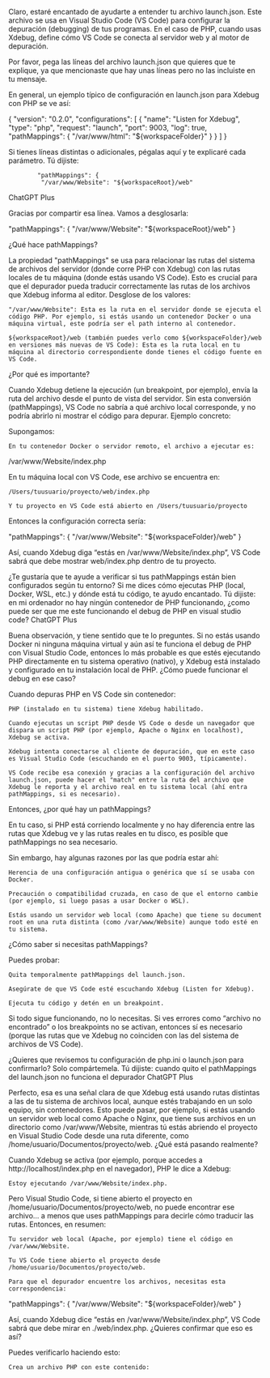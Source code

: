 Claro, estaré encantado de ayudarte a entender tu archivo launch.json. Este archivo se usa en Visual Studio Code (VS Code) para configurar la depuración (debugging) de tus programas. En el caso de PHP, cuando usas Xdebug, define cómo VS Code se conecta al servidor web y al motor de depuración.

Por favor, pega las líneas del archivo launch.json que quieres que te explique, ya que mencionaste que hay unas líneas pero no las incluiste en tu mensaje.

En general, un ejemplo típico de configuración en launch.json para Xdebug con PHP se ve así:

{
  "version": "0.2.0",
  "configurations": [
    {
      "name": "Listen for Xdebug",
      "type": "php",
      "request": "launch",
      "port": 9003,
      "log": true,
      "pathMappings": {
        "/var/www/html": "${workspaceFolder}"
      }
    }
  ]
}

Si tienes líneas distintas o adicionales, pégalas aquí y te explicaré cada parámetro.
Tú dijiste:

      
            "pathMappings": {
             "/var/www/Website": "${workspaceRoot}/web"

ChatGPT Plus

Gracias por compartir esa línea. Vamos a desglosarla:

"pathMappings": {
  "/var/www/Website": "${workspaceRoot}/web"
}

¿Qué hace pathMappings?

La propiedad "pathMappings" se usa para relacionar las rutas del sistema de archivos del servidor (donde corre PHP con Xdebug) con las rutas locales de tu máquina (donde estás usando VS Code). Esto es crucial para que el depurador pueda traducir correctamente las rutas de los archivos que Xdebug informa al editor.
Desglose de los valores:

    "/var/www/Website": Esta es la ruta en el servidor donde se ejecuta el código PHP. Por ejemplo, si estás usando un contenedor Docker o una máquina virtual, este podría ser el path interno al contenedor.

    ${workspaceRoot}/web (también puedes verlo como ${workspaceFolder}/web en versiones más nuevas de VS Code): Esta es la ruta local en tu máquina al directorio correspondiente donde tienes el código fuente en VS Code.

¿Por qué es importante?

Cuando Xdebug detiene la ejecución (un breakpoint, por ejemplo), envía la ruta del archivo desde el punto de vista del servidor. Sin esta conversión (pathMappings), VS Code no sabría a qué archivo local corresponde, y no podría abrirlo ni mostrar el código para depurar.
Ejemplo concreto:

Supongamos:

    En tu contenedor Docker o servidor remoto, el archivo a ejecutar es:

/var/www/Website/index.php

En tu máquina local con VS Code, ese archivo se encuentra en:

    /Users/tuusuario/proyecto/web/index.php

    Y tu proyecto en VS Code está abierto en /Users/tuusuario/proyecto

Entonces la configuración correcta sería:

"pathMappings": {
  "/var/www/Website": "${workspaceFolder}/web"
}

Así, cuando Xdebug diga “estás en /var/www/Website/index.php”, VS Code sabrá que debe mostrar web/index.php dentro de tu proyecto.

¿Te gustaría que te ayude a verificar si tus pathMappings están bien configurados según tu entorno? Si me dices cómo ejecutas PHP (local, Docker, WSL, etc.) y dónde está tu código, te ayudo encantado.
Tú dijiste:
en mi ordenador no hay ningún contenedor de PHP funcionando, ¿como puede ser que me este funcionando el debug de PHP en visual studio code?
ChatGPT Plus

Buena observación, y tiene sentido que te lo preguntes. Si no estás usando Docker ni ninguna máquina virtual y aún así te funciona el debug de PHP con Visual Studio Code, entonces lo más probable es que estés ejecutando PHP directamente en tu sistema operativo (nativo), y Xdebug está instalado y configurado en tu instalación local de PHP.
¿Cómo puede funcionar el debug en ese caso?

Cuando depuras PHP en VS Code sin contenedor:

    PHP (instalado en tu sistema) tiene Xdebug habilitado.

    Cuando ejecutas un script PHP desde VS Code o desde un navegador que dispara un script PHP (por ejemplo, Apache o Nginx en localhost), Xdebug se activa.

    Xdebug intenta conectarse al cliente de depuración, que en este caso es Visual Studio Code (escuchando en el puerto 9003, típicamente).

    VS Code recibe esa conexión y gracias a la configuración del archivo launch.json, puede hacer el "match" entre la ruta del archivo que Xdebug le reporta y el archivo real en tu sistema local (ahí entra pathMappings, si es necesario).

Entonces, ¿por qué hay un pathMappings?

En tu caso, si PHP está corriendo localmente y no hay diferencia entre las rutas que Xdebug ve y las rutas reales en tu disco, es posible que pathMappings no sea necesario.

Sin embargo, hay algunas razones por las que podría estar ahí:

    Herencia de una configuración antigua o genérica que sí se usaba con Docker.

    Precaución o compatibilidad cruzada, en caso de que el entorno cambie (por ejemplo, si luego pasas a usar Docker o WSL).

    Estás usando un servidor web local (como Apache) que tiene su document root en una ruta distinta (como /var/www/Website) aunque todo esté en tu sistema.

¿Cómo saber si necesitas pathMappings?

Puedes probar:

    Quita temporalmente pathMappings del launch.json.

    Asegúrate de que VS Code esté escuchando Xdebug (Listen for Xdebug).

    Ejecuta tu código y detén en un breakpoint.

Si todo sigue funcionando, no lo necesitas. Si ves errores como “archivo no encontrado” o los breakpoints no se activan, entonces sí es necesario (porque las rutas que ve Xdebug no coinciden con las del sistema de archivos de VS Code).

¿Quieres que revisemos tu configuración de php.ini o launch.json para confirmarlo? Solo compártemela.
Tú dijiste:
cuando quito el pathMappings del launch.json no funciona el depurador
ChatGPT Plus

Perfecto, esa es una señal clara de que Xdebug está usando rutas distintas a las de tu sistema de archivos local, aunque estés trabajando en un solo equipo, sin contenedores. Esto puede pasar, por ejemplo, si estás usando un servidor web local como Apache o Nginx, que tiene sus archivos en un directorio como /var/www/Website, mientras tú estás abriendo el proyecto en Visual Studio Code desde una ruta diferente, como /home/usuario/Documentos/proyecto/web.
¿Qué está pasando realmente?

Cuando Xdebug se activa (por ejemplo, porque accedes a http://localhost/index.php en el navegador), PHP le dice a Xdebug:

    Estoy ejecutando /var/www/Website/index.php.

Pero Visual Studio Code, si tiene abierto el proyecto en /home/usuario/Documentos/proyecto/web, no puede encontrar ese archivo… a menos que uses pathMappings para decirle cómo traducir las rutas.
Entonces, en resumen:

    Tu servidor web local (Apache, por ejemplo) tiene el código en /var/www/Website.

    Tu VS Code tiene abierto el proyecto desde /home/usuario/Documentos/proyecto/web.

    Para que el depurador encuentre los archivos, necesitas esta correspondencia:

"pathMappings": {
  "/var/www/Website": "${workspaceFolder}/web"
}

Así, cuando Xdebug dice “estás en /var/www/Website/index.php”, VS Code sabrá que debe mirar en ./web/index.php.
¿Quieres confirmar que eso es así?

Puedes verificarlo haciendo esto:

    Crea un archivo PHP con este contenido:

<?php
echo 'Ruta actual: ' . __FILE__;

    Ábrelo en el navegador a través del servidor web (por ejemplo, http://localhost/test.php).

    Mira qué ruta aparece. Será algo como:

Ruta actual: /var/www/Website/test.php

Esa es la ruta que Xdebug está usando internamente. Si esa ruta no coincide con la ubicación del archivo en tu proyecto abierto en VS Code, necesitas pathMappings.

¿Quieres que te ayude a revisar tu configuración completa para asegurarnos de que esté todo optimizado (launch.json, php.ini, etc.)?
Tú dijiste:
este es el launch.json completo
ChatGPT Plus

Perfecto, por favor pégame aquí el contenido completo de tu launch.json, y te explico línea por línea para que entiendas cómo funciona y si hay algo que puedas simplificar o mejorar.

Cuando lo pegues, asegúrate de que el contenido esté completo, y entre comillas triples (```) si quieres mantener el formato.

Ejemplo:

{
  "version": "0.2.0",
  "configurations": [
    {
      "name": "Listen for Xdebug",
      "type": "php",
      "request": "launch",
      "port": 9003,
      "pathMappings": {
        "/var/www/Website": "${workspaceFolder}/web"
      }
    }
  ]
}

¡Adelante, pégalo y te explico lo que hace cada parte!
Tú dijiste:
{
    // Use IntelliSense to learn about possible attributes.
    // Hover to view descriptions of existing attributes.
    // For more information, visit: https://go.microsoft.com/fwlink/?linkid=830387
    "version": "0.2.0",
    "configurations": [

        {
            "name": "Listen for Xdebug",
            "type": "php",
            "request": "launch",
            "port": 9003,
            "pathMappings": {
             "/var/www/Website": "${workspaceRoot}/web"

        },
        {
            "name": "Launch currently open script",
            "type": "php",
            "request": "launch",
            "program": "${file}",
            "cwd": "${fileDirname}",
            "port": 0,
            "runtimeArgs": [
                "-dxdebug.start_with_request=yes"
            ],
            "env": {
                "XDEBUG_MODE": "debug,develop",
                "XDEBUG_CONFIG": "client_port=${port}"
            }
        },
        {
            "name": "Launch Built-in web server",
            "type": "php",
            "request": "launch",
            "runtimeArgs": [
                "-dxdebug.mode=debug",
                "-dxdebug.start_with_request=yes",
                "-S",
                "localhost:0"
            ],
            "program": "",
            "cwd": "${workspaceRoot}",
            "port": 9003,
            "serverReadyAction": {
                "pattern": "Development Server \\(http://localhost:([0-9]+)\\) started",
                "uriFormat": "http://localhost:%s",
                "action": "openExternally"
            }
        }
    ]
}
ChatGPT Plus

Gracias por compartir tu archivo launch.json. Lo he revisado y aquí te va una explicación clara de cada parte, más una corrección importante al final.
🔍 Análisis de tu launch.json

{
  "version": "0.2.0",
  "configurations": [
    ...
  ]
}

La propiedad "version": "0.2.0" es estándar en VS Code para el esquema de configuración.
1. "Listen for Xdebug"

{
  "name": "Listen for Xdebug",
  "type": "php",
  "request": "launch",
  "port": 9003,
  "pathMappings": {
    "/var/www/Website": "${workspaceRoot}/web"
  }
}

✅ Este es el modo que usas si accedes a tus scripts desde el navegador (por ejemplo, http://localhost). VS Code simplemente escucha en el puerto 9003 esperando que Xdebug se conecte.

    "pathMappings" es clave si tu servidor local (como Apache) usa /var/www/Website, pero tú tienes abierto el código desde otra ruta.

    "port": 9003 es el puerto por defecto en Xdebug 3.

2. "Launch currently open script"

{
  "name": "Launch currently open script",
  "type": "php",
  "request": "launch",
  "program": "${file}",
  "cwd": "${fileDirname}",
  "port": 0,
  "runtimeArgs": [
    "-dxdebug.start_with_request=yes"
  ],
  "env": {
    "XDEBUG_MODE": "debug,develop",
    "XDEBUG_CONFIG": "client_port=${port}"
  }
}

✅ Este modo ejecuta directamente el archivo PHP que tienes abierto en el editor. Ideal para scripts CLI (no web).

    "port": 0 le dice a VS Code que use un puerto aleatorio.

    "runtimeArgs" y "env" activan Xdebug en tiempo de ejecución.

3. "Launch Built-in web server"

{
  "name": "Launch Built-in web server",
  "type": "php",
  "request": "launch",
  "runtimeArgs": [
    "-dxdebug.mode=debug",
    "-dxdebug.start_with_request=yes",
    "-S",
    "localhost:0"
  ],
  "program": "",
  "cwd": "${workspaceRoot}",
  "port": 9003,
  "serverReadyAction": {
    "pattern": "Development Server \\(http://localhost:([0-9]+)\\) started",
    "uriFormat": "http://localhost:%s",
    "action": "openExternally"
  }
}

✅ Este lanza el servidor web embebido de PHP (php -S) y espera que el servidor inicie en un puerto aleatorio.

    "cwd" define la carpeta raíz que se usará como document root.

    "serverReadyAction" abre el navegador automáticamente cuando el servidor arranca.

⚠️ Error de Sintaxis en tu JSON

Tu archivo tiene un error de sintaxis: te falta un cierre de llave } en la primera configuración, justo después de "pathMappings".

Este fragmento:

"pathMappings": {
  "/var/www/Website": "${workspaceRoot}/web"
},

Debe cerrarse correctamente así:

"pathMappings": {
  "/var/www/Website": "${workspaceRoot}/web"
}

De lo contrario, el JSON no es válido y VS Code puede ignorar o fallar al leer el archivo.
✅ Archivo corregido completo

{
  "version": "0.2.0",
  "configurations": [
    {
      "name": "Listen for Xdebug",
      "type": "php",
      "request": "launch",
      "port": 9003,
      "pathMappings": {
        "/var/www/Website": "${workspaceRoot}/web"
      }
    },
    {
      "name": "Launch currently open script",
      "type": "php",
      "request": "launch",
      "program": "${file}",
      "cwd": "${fileDirname}",
      "port": 0,
      "runtimeArgs": [
        "-dxdebug.start_with_request=yes"
      ],
      "env": {
        "XDEBUG_MODE": "debug,develop",
        "XDEBUG_CONFIG": "client_port=${port}"
      }
    },
    {
      "name": "Launch Built-in web server",
      "type": "php",
      "request": "launch",
      "runtimeArgs": [
        "-dxdebug.mode=debug",
        "-dxdebug.start_with_request=yes",
        "-S",
        "localhost:0"
      ],
      "program": "",
      "cwd": "${workspaceRoot}",
      "port": 9003,
      "serverReadyAction": {
        "pattern": "Development Server \\(http://localhost:([0-9]+)\\) started",
        "uriFormat": "http://localhost:%s",
        "action": "openExternally"
      }
    }
  ]
}

¿Quieres que revisemos también tu php.ini o confirmar que Xdebug esté bien instalado y configurado en tu sistema local?
Tú dijiste:
es muy extraño, con eses error del cierre de llaves y sin tener ningún servidor web apache o gnix en marcha, y no tengo ningun contenedor con PHP en marcha me funciona el debug, y si le pongo el cierre de llave que me indicas ya no funciona
ChatGPT Plus

Interesante y muy buena observación. Lo que describes sugiere que:

    Sí tienes un entorno PHP funcionando con Xdebug, probablemente el servidor embebido de PHP (php -S), o simplemente estás usando scripts en consola (CLI).

    VS Code ignora parcialmente tu launch.json porque tiene un error de sintaxis, pero de forma inesperada la parte "rota" le hace funcionar el debug en tu caso.

    Al corregir el JSON, el comportamiento cambia porque VS Code ahora interpreta el archivo completo correctamente, lo cual altera cómo se comporta la configuración que tú usabas (aunque estuviera malformada).

✅ ¿Por qué funciona con el error?

Esto puede pasar si:

    VS Code ignora el launch.json mal formado y simplemente usa su configuración predeterminada (por ejemplo, Listen for Xdebug sin ninguna modificación).

    Estás ejecutando scripts en modo CLI (php archivo.php desde VS Code), en cuyo caso no necesitas pathMappings.

    Tu PHP local ya tiene xdebug.start_with_request = yes, por lo que Xdebug se activa por defecto.

    El puerto y otras variables coinciden exactamente con lo que espera VS Code.

❌ ¿Por qué deja de funcionar al corregir el JSON?

Cuando arreglas el JSON, ahora VS Code sí usa activamente lo que está definido ahí. Si algo como el "pathMappings" o el "port" no coincide exactamente con la ruta o configuración activa, deja de poder mapear correctamente los breakpoints.
🔎 Recomendación: Diagnóstico paso a paso

Vamos a hacer un pequeño diagnóstico para entender cómo y desde dónde se está ejecutando tu código PHP.

    Crea este archivo info.php:

<?php
phpinfo();

    Accede a él como lo haces normalmente cuando depuras (por ejemplo, desde navegador, o desde terminal VS Code, o usando una de las opciones del menú “Run and Debug”).

    Fíjate en estos puntos clave en la salida:

        Loaded Configuration File → te dice qué archivo php.ini estás usando.

        Xdebug → debe aparecer como extensión cargada.

        xdebug.mode, xdebug.start_with_request, xdebug.client_port → estas te dicen cómo está configurado.

        Server API → si dice Command Line Interface, es CLI; si dice Apache 2.0 Handler o FPM/FastCGI, es web.

🔧 También puedes probar lo siguiente

    Abre una terminal en VS Code y ejecuta:

php -i | grep xdebug

Esto te dará un resumen de Xdebug y si está activo en tu CLI local.

    Ejecuta directamente un script con esta configuración desde el panel de depuración:

{
  "name": "Test CLI",
  "type": "php",
  "request": "launch",
  "program": "${file}",
  "cwd": "${fileDirname}",
  "runtimeArgs": [
    "-dxdebug.mode=debug",
    "-dxdebug.start_with_request=yes"
  ]
}

Y pon un breakpoint. Si lo activa, entonces tu entorno depende del PHP embebido y no de ningún servidor externo.
¿Qué sigue?

Si quieres, muéstrame:

    Cómo ejecutas el código (¿desde navegador? ¿desde consola? ¿usando “Run” en VS Code?).

    El resultado de php -i | grep xdebug.

    La salida de php -r "echo __FILE__;" desde tu terminal.

Con eso puedo decirte exactamente qué configuración necesitas y por qué funciona como lo hace ahora.
Tú dijiste:
esto es el phpinfo()
ChatGPT Plus

Perfecto, por favor pega aquí la salida (o al menos los fragmentos relevantes) del phpinfo() que generaste, y con gusto te ayudo a interpretarla.

Para este análisis, por favor copia y pega (o menciona) lo siguiente específicamente de la salida de phpinfo():
🔍 Información clave que necesito:

    Loaded Configuration File
    → Te dice qué archivo php.ini está usando.

    Server API
    → Indica si estás ejecutando PHP como:

        Command Line Interface (CLI)

        Apache 2.0 Handler

        FPM/FastCGI

        Built-in HTTP server
        Esto nos dice cómo se está ejecutando tu código.

    Xdebug settings
    Busca una sección llamada "Xdebug" (está más abajo en la página) y dime qué aparece en:

        xdebug.mode

        xdebug.start_with_request

        xdebug.client_port

        xdebug.log (si aparece)

Con esos datos, podré decirte exactamente:

    Qué modo de ejecución estás usando.

    Por qué te funciona el debug sin Apache ni contenedor.

    Por qué depende del pathMappings.

¡Adelante! Pega esa parte y lo resolvemos.
Tú dijiste:
mi archivo de configuracion de visual studio code tiene esto 
ChatGPT Plus

Perfecto, para ayudarte mejor necesito que me compartas qué contiene tu archivo de configuración de Visual Studio Code. ¿Te refieres al launch.json que ya mostraste, o a algún otro archivo como settings.json?

Si es otro archivo o parte de la configuración que tienes en VS Code relacionado con PHP o Xdebug, pégalo aquí y así podemos revisarlo juntos.

Mientras tanto, si quieres, puedes contarme cómo sueles ejecutar tu código PHP para debuggear:

    ¿Lo haces desde navegador (accediendo a localhost)?

    ¿O directamente ejecutas el script desde VS Code?

    ¿Usas alguna extensión específica para PHP?

Con esos datos, puedo ayudarte a ajustar tu configuración para que todo quede claro y funcione bien.

¿Puedes compartir el contenido del archivo o detalles adicionales?
Tú dijiste:
{
      
    "launch": {
        "configurations": [
            {
            "port": 9003 
            }
        ]
    },
    "emmet.preferences": {

    },
    
    "php.validate.executablePath": "C:\\xampp\\php\\php.exe",
     
    "database-client.autoSync": true,
    "json.schemas": [
        {
            "fileMatch": [
                "/myfile"
            ],
            "url": "schemaURL"
        }

    ],
    "php.debug.executablePath": "C:\\xampp\\php\\php.exe",
    "php.executablePath": "C:\\xampp\\php\\php.exe",
    "php.files.exclude": [],
    "phpserver.phpPath": "C:\\xampp\\php\\php.exe",
    "phpserver.phpConfigPath": "C:\\xampp\\php\\php.exe",
    "workbench.sideBar.location": "right",
    "editor.codeActionsOnSave": {
        

    }
}
ChatGPT Plus

Gracias por compartir tu configuración. Aquí tienes un análisis rápido:
Lo que veo en tu configuración

"php.validate.executablePath": "C:\\xampp\\php\\php.exe",
"php.debug.executablePath": "C:\\xampp\\php\\php.exe",
"php.executablePath": "C:\\xampp\\php\\php.exe",
"phpserver.phpPath": "C:\\xampp\\php\\php.exe",
"phpserver.phpConfigPath": "C:\\xampp\\php\\php.exe",

Estas líneas indican que tienes PHP instalado mediante XAMPP en Windows y que VS Code está configurado para usar ese ejecutable PHP para validación y debug.
Esto explica por qué:

    Aunque no tienes Apache o Nginx corriendo explícitamente (o contenedores), sí tienes PHP local en Windows, y Xdebug está funcionando en esa instalación.

    El depurador VS Code usa el ejecutable de PHP de XAMPP para correr scripts, por eso puede depurar sin contenedores ni servidores externos.

    Cuando usas “Listen for Xdebug”, VS Code espera que Xdebug se conecte. Xdebug está instalado y activo en esa versión de PHP.

    La configuración de pathMappings es necesaria si la ruta que Xdebug usa internamente no coincide con la ruta local que VS Code ve (por ejemplo, diferencias entre rutas absolutas de Windows y rutas en contenedores o servidores).

Posible causa de que falle si corriges pathMappings

    En Windows, las rutas no usan formato tipo /var/www/Website, sino rutas tipo C:\\xampp\\htdocs\\miProyecto o similar.

    Si tienes en el pathMappings algo como:

"pathMappings": {
  "/var/www/Website": "${workspaceRoot}/web"
}

pero el servidor local usa rutas en Windows, esa ruta no existe y no funciona el mapeo.
¿Qué hacer?

Si usas XAMPP en Windows, la ruta del servidor suele ser algo como:

C:\xampp\htdocs\miProyecto

Entonces tu pathMappings debería ser algo así:

"pathMappings": {
  "C:\\xampp\\htdocs\\miProyecto": "${workspaceFolder}"
}

(Sustituyendo miProyecto y ${workspaceFolder} por la ruta correcta de tu proyecto)
Para diagnosticar mejor:

    Ejecuta un script PHP que imprima __FILE__ o usa phpinfo() para ver la ruta absoluta que usa PHP/Xdebug.

    Ajusta el pathMappings para que esa ruta coincida con la que tienes abierta en VS Code.

Resumen rápido

    Estás usando PHP local de XAMPP en Windows.

    Xdebug está activo ahí y funciona para depurar.

    El error con el cierre de llaves probablemente es por la sintaxis JSON.

    pathMappings debe usar rutas de Windows si es tu entorno local.

¿Quieres que te ayude a construir el pathMappings correcto según la ruta exacta donde tengas tu proyecto en Windows?
Si me dices dónde está tu proyecto dentro de C:\xampp\htdocs o dónde lo abres en VS Code, te lo preparo.
Tú dijiste:
en php.ini del php que se ejecuta en C:\xampp\php tengo esto
ChatGPT Plus

Perfecto, si me pegas las líneas relevantes de tu php.ini (especialmente las relacionadas con Xdebug), puedo ayudarte a confirmar que tu configuración está óptima para depurar con VS Code.

Por ejemplo, busca y comparte:

[xdebug]
zend_extension = "C:\xampp\php\ext\php_xdebug.dll"
xdebug.mode = debug
xdebug.start_with_request = yes
xdebug.client_port = 9003
xdebug.client_host = 127.0.0.1
; cualquier otra línea relevante que tengas

Con esa info revisamos que el puerto, el modo y demás parámetros estén en orden para que el debugger funcione perfectamente.

¡Adelante!
Tú dijiste:
[XDebug]
xdebug.mode = debug
xdebug.start_with_request = yes
xdebug.remote_port = 9003
xdebug.idekey = VSCODE
ChatGPT Plus

Gracias por compartir esa sección del php.ini. Te dejo algunos apuntes importantes:
Lo que tienes:

[XDebug]
xdebug.mode = debug
xdebug.start_with_request = yes
xdebug.remote_port = 9003
xdebug.idekey = VSCODE

Observaciones:

    xdebug.mode = debug
    Perfecto, indica que Xdebug está en modo debug.

    xdebug.start_with_request = yes
    Esto activa Xdebug automáticamente para todas las peticiones PHP, lo que facilita el debug sin tener que enviar cookies especiales o parámetros GET.

    xdebug.remote_port = 9003
    Esta directiva es de Xdebug 2, en Xdebug 3 se usa xdebug.client_port.
    Si tu Xdebug es versión 3, deberías cambiar esta línea por:

    xdebug.client_port = 9003

    xdebug.idekey = VSCODE
    No es obligatorio, pero puede ayudar a identificar sesiones de debug.
    Asegúrate que tu VS Code esté escuchando para ese idekey (normalmente no es problema).

¿Qué versión de Xdebug tienes?

En el phpinfo() debería salir el número de versión. Si es Xdebug 3.x, debes usar las directivas de esa versión, que cambiaron respecto a la 2.x.
Ajuste recomendado para Xdebug 3:

[XDebug]
zend_extension = "C:\xampp\php\ext\php_xdebug.dll"
xdebug.mode = debug
xdebug.start_with_request = yes
xdebug.client_port = 9003
xdebug.client_host = 127.0.0.1
xdebug.idekey = VSCODE

¿Qué hacer ahora?

    Confirma la versión Xdebug (en phpinfo).

    Si es 3.x, cambia xdebug.remote_port por xdebug.client_port.

    Reinicia Apache o el servicio PHP para que cargue la nueva configuración.

    Verifica que VS Code escuche en el puerto 9003.

    Ajusta pathMappings en launch.json con la ruta correcta en Windows (por ejemplo "C:\\xampp\\htdocs\\miProyecto": "${workspaceFolder}").